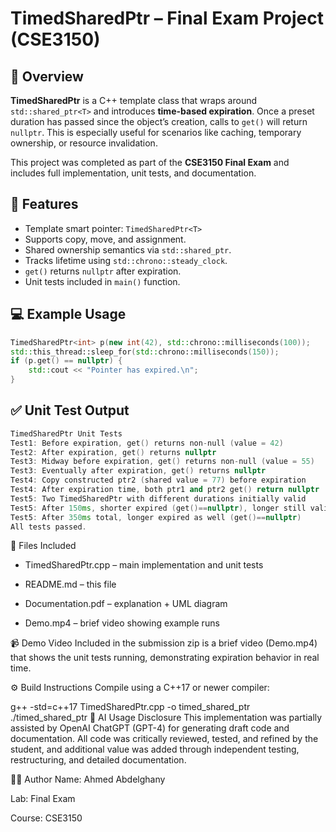 # TimedSharedPtr – Final Exam Project (CSE3150)

## 🧠 Overview

**TimedSharedPtr** is a C++ template class that wraps around `std::shared_ptr<T>` and introduces **time-based expiration**. Once a preset duration has passed since the object’s creation, calls to `get()` will return `nullptr`. This is especially useful for scenarios like caching, temporary ownership, or resource invalidation.

This project was completed as part of the **CSE3150 Final Exam** and includes full implementation, unit tests, and documentation.

## 🔧 Features

- Template smart pointer: `TimedSharedPtr<T>`
- Supports copy, move, and assignment.
- Shared ownership semantics via `std::shared_ptr`.
- Tracks lifetime using `std::chrono::steady_clock`.
- `get()` returns `nullptr` after expiration.
- Unit tests included in `main()` function.

## 💻 Example Usage

```cpp
TimedSharedPtr<int> p(new int(42), std::chrono::milliseconds(100));
std::this_thread::sleep_for(std::chrono::milliseconds(150));
if (p.get() == nullptr) {
    std::cout << "Pointer has expired.\n";
}

```
 ## ✅ Unit Test Output
```cpp
TimedSharedPtr Unit Tests
Test1: Before expiration, get() returns non-null (value = 42)
Test2: After expiration, get() returns nullptr
Test3: Midway before expiration, get() returns non-null (value = 55)
Test3: Eventually after expiration, get() returns nullptr
Test4: Copy constructed ptr2 (shared value = 77) before expiration
Test4: After expiration time, both ptr1 and ptr2 get() return nullptr
Test5: Two TimedSharedPtr with different durations initially valid
Test5: After 150ms, shorter expired (get()==nullptr), longer still valid
Test5: After 350ms total, longer expired as well (get()==nullptr)
All tests passed.
```
📁 Files Included
- TimedSharedPtr.cpp – main implementation and unit tests

- README.md – this file

- Documentation.pdf  – explanation + UML diagram

- Demo.mp4  – brief video showing example runs

📹 Demo Video
Included in the submission zip is a brief video (Demo.mp4) that shows the unit tests running, demonstrating expiration behavior in real time.

⚙️ Build Instructions
Compile using a C++17 or newer compiler:


g++ -std=c++17 TimedSharedPtr.cpp -o timed_shared_ptr
./timed_shared_ptr
🤖 AI Usage Disclosure
This implementation was partially assisted by OpenAI ChatGPT (GPT-4) for generating draft code and documentation. All code was critically reviewed, tested, and refined by the student, and additional value was added through independent testing, restructuring, and detailed documentation.

🧑‍🎓 Author
Name: Ahmed Abdelghany

Lab: Final Exam

Course: CSE3150
